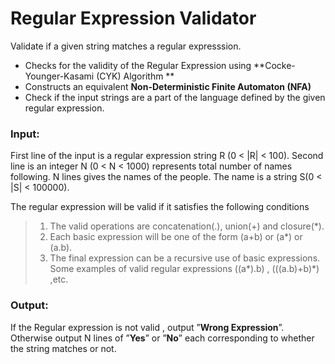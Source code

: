 # **Regular Expression Validator** #

Validate if a given string matches a regular expresssion.

 - Checks for the validity of the Regular Expression using **Cocke-Younger-Kasami (CYK) Algorithm **
 - Constructs an equivalent **Non-Deterministic Finite Automaton (NFA)**
 - Check if the input strings are a part of the language defined by the given regular expression.

### Input: ###

First line of the input is a regular expression string R (0 < |R| < 100). Second line is an integer N (0 < N < 1000) represents total number of names following. N lines gives the names of the people. The name is a string S(0 < |S| < 100000).

The regular expression will be valid if it satisfies the following conditions
>1. The valid operations are concatenation(.), union(+) and closure(*).
>2. Each basic expression will be one of the form (a+b) or (a*) or (a.b).
>3. The final expression can be a recursive use of basic expressions.
Some examples of valid regular expressions ((a*).b) , (((a.b)+b)*) ,etc.

### Output: ###
If the Regular expression is not valid , output ”**Wrong Expression**”. Otherwise output N lines of ”**Yes**”
or ”**No**” each corresponding to whether the string matches or not.
